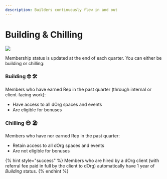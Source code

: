 ```yaml
---
description: Builders continuously flow in and out
---
```


# Building & Chilling

![](https://media.giphy.com/media/UdGyr0ruhC9RC/giphy.gif)

Membership status is updated at the end of each quarter. You can either be building or chilling:

### **Building** 🤓 🛠️

Members who have earned Rep in the past quarter (through internal or client-facing work):

* Have access to all dOrg spaces and events
* Are eligible for bonuses

### **Chilling** 😎 🏖️

Members who have nor earned Rep in the past quarter:

* Retain access to all dOrg spaces and events
* Are not eligible for bonuses

{% hint style="success" %}
Members who are hired by a dOrg client (with referral fee paid in full by the client to dOrg) automatically have 1 year of _Building_ status.
{% endhint %}
